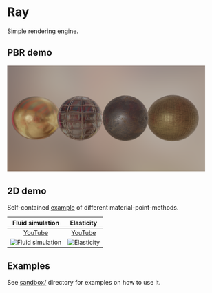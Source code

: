 # Ray

Simple rendering engine.

## PBR demo

<img src="https://raw.githubusercontent.com/pxl-th/Ray.jl/master/res/pbr-simple-demo.png" width=460>

## 2D demo

Self-contained [example](https://github.com/pxl-th/MPM) of different material-point-methods.

| Fluid simulation | Elasticity |
|:-:|:-:|
| [YouTube](https://www.youtube.com/watch?v=O8cXswg9xHw)  | [YouTube](https://www.youtube.com/watch?v=B2dO3poS5PA) |
|<img src="https://img.youtube.com/vi/O8cXswg9xHw/hqdefault.jpg" alt="Fluid simulation" width="200"/>|<img src="https://img.youtube.com/vi/B2dO3poS5PA/hqdefault.jpg" alt="Elasticity" width="200"/> |

## Examples

See [sandbox/](https://github.com/pxl-th/Ray.jl/tree/master/sandbox) directory for examples on how to use it.
